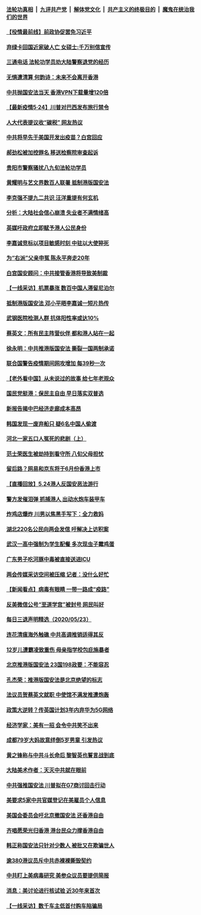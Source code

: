 ####  [法轮功真相](../../../../basic/blob/master/README.md?t=05250901) &nbsp;|&nbsp; [九评共产党](../../../../9ping.md/blob/master/README.md?t=05250901) &nbsp;|&nbsp; [解体党文化](../../../../jtdwh.md/blob/master/README.md?t=05250901)  &nbsp;|&nbsp; [共产主义的终极目的](../../../../gczydzjmd.md/blob/master/README.md?t=05250901) &nbsp;|&nbsp; [魔鬼在统治我们的世界](../../../../mgztzwmdsj.md/blob/master/README.md?t=05250901) 

#### [【役情最前线】前政协促罢免习近平](../pages/nsc413/n12133626.md?t=05250901) 

#### [弃绿卡回国近家破人亡 女硕士:千万别信宣传](../pages/nsc413/n12133843.md?t=05250901) 

#### [三通电话 法轮功学员劝大陆警察退党的经历](../pages/nsc413/n12133573.md?t=05250901) 

#### [无惧遭清算 何韵诗：未来不会离开香港](../pages/nsc413/n12133574.md?t=05250901) 

#### [中共抛国安法当天 香港VPN下载量增120倍](../pages/nsc413/n12133668.md?t=05250901) 

#### [【最新疫情5·24】川普对巴西发布旅行禁令](../pages/nsc413/n12129725.md?t=05250901) 

#### [人大代表提议收“碳税” 网友热议](../pages/nsc413/n12133649.md?t=05250901) 

#### [中共将早先于美国开发出疫苗？白宫回应](../pages/nsc413/n12133606.md?t=05250901) 

#### [郝劲松被加控罪名 移送检察院审查起诉](../pages/nsc413/n12133476.md?t=05250901) 

#### [贵阳市警察骚扰八九旬法轮功学员](../pages/nsc413/n12129245.md?t=05250901) 

#### [黄耀明与艺文界数百人联署 抵制港版国安法](../pages/nsc413/n12131774.md?t=05250901) 

#### [李克强不提九二共识 汪洋重提有何玄机](../pages/nsc413/n12133295.md?t=05250901) 

#### [分析：大陆社会信心崩溃 失业者不满情绪高](../pages/nsc413/n12133387.md?t=05250901) 

#### [英媒吁政府立即赋予港人公民身份](../pages/nsc413/n12133448.md?t=05250901) 

#### [李嘉诚竞标以项目敏感时刻 中驻以大使猝死](../pages/nsc413/n12133423.md?t=05250901) 

#### [为“右派”父亲申冤  陈永平奔走20年](../pages/nsc413/n12131771.md?t=05250901) 

#### [白宫国安顾问：中共接管香港将导致美制裁](../pages/nsc413/n12133393.md?t=05250901) 

#### [【一线采访】机票暴涨 数百中国人滞留尼泊尔](../pages/nsc413/n12133030.md?t=05250901) 

#### [抵制港版国安法 邓小平晤李嘉诚一短片热传](../pages/nsc413/n12133045.md?t=05250901) 

#### [武钢医院检测人群 抗体阳性率或达10%](../pages/nsc413/n12133174.md?t=05250901) 

#### [蔡英文：所有民主阵营伙伴 都和港人站在一起](../pages/nsc413/n12133200.md?t=05250901) 

#### [徐永明：中共推港版国安法 撕裂一国两制承诺](../pages/nsc413/n12133138.md?t=05250901) 

#### [联合国警告疫情期间网攻增加 每39秒一次](../pages/nsc413/n12133186.md?t=05250901) 


#### [【老外看中国】从未说过的故事 给七年老观众](../pages/nsc413/n12133013.md?t=05250901) 

#### [国民党挺港：保民主自由 早日落实双普选](../pages/nsc413/n12132246.md?t=05250901) 

#### [新报告揭中巴经济走廊成本高昂](../pages/nsc413/n12125317.md?t=05250901) 

#### [韩国发现一废弃船只 疑6名中国人偷渡](../pages/nsc413/n12132957.md?t=05250901) 

#### [河北一家五口人冤死的悲剧（上）](../pages/nsc413/n12033835.md?t=05250901) 

#### [范士荣医生被劫持到看守所 八旬父母担忧](../pages/nsc413/n12032854.md?t=05250901) 

#### [留后路？网易和京东将于6月份香港上市](../pages/nsc413/n12132743.md?t=05250901) 

#### [【直播回放】5.24港人反国安恶法游行](../pages/nsc413/n12131818.md?t=05250901) 

#### [警方发催泪弹 抓捕港人 出动水炮车装甲车](../pages/nsc413/n12132643.md?t=05250901) 

#### [炸鸡店爆炸 川男以焦黑手写下：全力救妈](../pages/nsc413/n12132593.md?t=05250901) 

#### [湖北220名公民向两会发信 吁解决上访积案](../pages/nsc413/n12132482.md?t=05250901) 

#### [武汉一高中强制为学生配餐 多次现虫子霉鸡蛋](../pages/nsc413/n12132617.md?t=05250901) 

#### [广东男子吃河豚中毒被直接送进ICU](../pages/nsc413/n12132533.md?t=05250901) 

#### [两会传媒采访空间被压缩 记者：没什么好忙](../pages/nsc413/n12132252.md?t=05250901) 

#### [【新闻看点】病毒有眼睛 一带一路成“疫路”](../pages/nsc413/n12131845.md?t=05250901) 

#### [反美微信公号“至道学宫”被封号 网民叫好](../pages/nsc413/n12132191.md?t=05250901) 

#### [每日三退声明精选（2020/05/23）](../pages/nsc413/n12132229.md?t=05250901) 

#### [连花清瘟海外触礁 中共高调推销适得其反](../pages/nsc413/n12132101.md?t=05250901) 

#### [12岁儿遭霸凌致重伤 母亲指学校包庇施暴者](../pages/nsc413/n12131813.md?t=05250901) 

#### [北京推港版国安法 23国198政要：不能容忍](../pages/nsc413/n12132083.md?t=05250901) 

#### [孔杰荣：推港版国安法是北京绝望的标志](../pages/nsc413/n12131980.md?t=05250901) 

#### [法议员贺蔡英文就职 中使馆不满发推遭炮轰](../pages/nsc413/n12131829.md?t=05250901) 

#### [政策大逆转？传英国计划3年内弃华为5G网络](../pages/nsc413/n12131960.md?t=05250901) 

#### [经济学家：美有一招 会令中共笑不出来](../pages/nsc413/n12078838.md?t=05250901) 

#### [成都79岁大妈故意绊倒5岁男童 引发热议](../pages/nsc413/n12131900.md?t=05250901) 

#### [黄之锋称与中共斗长命后 黎智英也誓言战到底](../pages/nsc413/n12131806.md?t=05250901) 

#### [大陆美术作者：天灭中共就在眼前](../pages/nsc413/n12130310.md?t=05250901) 

#### [中共强推国安法 川普拟在G7商讨回击行动](../pages/nsc413/n12131877.md?t=05250901) 

#### [美要求5家中共官媒登记在美雇员个人信息](../pages/nsc413/n12131622.md?t=05250901) 

#### [美国会委员会吁北京撤国安法 还香港自由](../pages/nsc413/n12131811.md?t=05250901) 

#### [齐唱愿荣光归香港 港台民众力撑香港自由](../pages/nsc413/n12131776.md?t=05250901) 

#### [韩正称国安法只针对少数人 被批又在欺骗世人](../pages/nsc413/n12131765.md?t=05250901) 

#### [逾380港议员斥中共赤裸裸撕毁契约](../pages/nsc413/n12131541.md?t=05250901) 

#### [中共盯上美病毒研究 美参众议员要提供简报](../pages/nsc413/n12131631.md?t=05250901) 

#### [消息：美讨论进行核试验 近30年来首次](../pages/nsc413/n12131603.md?t=05250901) 

#### [【一线采访】数千车主低首付购车陷骗局](../pages/nsc413/n12131551.md?t=05250901) 

